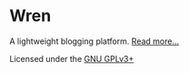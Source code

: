 Wren
====

A lightweight blogging platform. [Read more...](https://github.com/Foggalong/wren/wiki)

Licensed under the [GNU GPLv3+](https://github.com/Foggalong/wren/blob/master/.wren/copying)